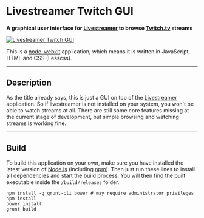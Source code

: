 Livestreamer Twitch GUI
===

**A graphical user interface for [Livestreamer][Livestreamer] to browse [Twitch.tv][Twitch] streams**

[ ![Livestreamer Twitch GUI][Preview] ][Releases]

This is a [node-webkit][NodeWebkit] application, which means it is written in JavaScript, HTML and CSS (Lesscss).

---

## Description

As the title already says, this is just a GUI on top of the [Livestreamer][Livestreamer] application.
So if livestreamer is not installed on your system, you won't be able to watch streams at all.
There are still some core features missing at the current stage of development, but simple browsing and watching streams is working fine.

---

## Build

To build this application on your own, make sure you have installed the latest version of [Node.js][Nodejs] (including [npm][npm]).
Then just run these lines to install all dependencies and start the build process.
You will then find the built executable inside the `/build/releases` folder.

```
npm install -g grunt-cli bower # may require administrator privileges
npm install
bower install
grunt build
```



  [Preview]: https://f.cloud.github.com/assets/467294/1742953/14df2d72-6405-11e3-983b-60c44306e2b8.png "Preview image"
  [Releases]: https://github.com/bastimeyer/livestreamer-twitch-gui/releases "Livestreamer Twitch GUI Releases"
  [Livestreamer]: https://github.com/chrippa/livestreamer "Livestreamer"
  [Twitch]: http://twitch.tv "Twitch.tv"
  [NodeWebkit]: https://github.com/rogerwang/node-webkit "Node-Webkit"
  [Nodejs]: https://nodejs.org "Node.js"
  [npm]: https://npmjs.org "Node Packaged Modules"
